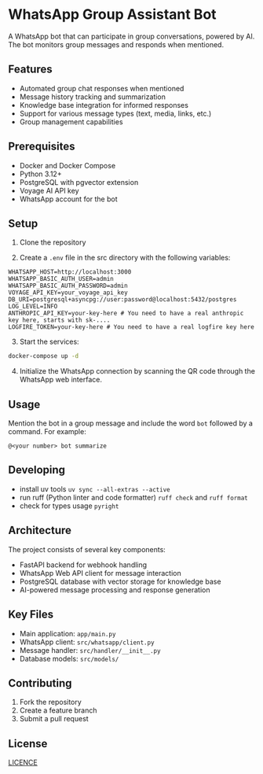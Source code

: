 # WhatsApp Group Assistant Bot

A WhatsApp bot that can participate in group conversations, powered by AI. The bot monitors group messages and responds when mentioned.

## Features

- Automated group chat responses when mentioned
- Message history tracking and summarization
- Knowledge base integration for informed responses
- Support for various message types (text, media, links, etc.)
- Group management capabilities

## Prerequisites

- Docker and Docker Compose
- Python 3.12+
- PostgreSQL with pgvector extension
- Voyage AI API key
- WhatsApp account for the bot

## Setup

1. Clone the repository

2. Create a `.env` file in the src directory with the following variables:

```env
WHATSAPP_HOST=http://localhost:3000
WHATSAPP_BASIC_AUTH_USER=admin
WHATSAPP_BASIC_AUTH_PASSWORD=admin
VOYAGE_API_KEY=your_voyage_api_key
DB_URI=postgresql+asyncpg://user:password@localhost:5432/postgres
LOG_LEVEL=INFO
ANTHROPIC_API_KEY=your-key-here # You need to have a real anthropic key here, starts with sk-....
LOGFIRE_TOKEN=your-key-here # You need to have a real logfire key here
```

3. Start the services:
```bash
docker-compose up -d
```

4. Initialize the WhatsApp connection by scanning the QR code through the WhatsApp web interface.

## Usage

Mention the bot in a group message and include the word `bot` followed by a command. For example:

```text
@<your number> bot summarize
```

## Developing

* install uv tools `uv sync --all-extras --active`
* run ruff (Python linter and code formatter) `ruff check` and `ruff format`
* check for types usage `pyright`

## Architecture

The project consists of several key components:

- FastAPI backend for webhook handling
- WhatsApp Web API client for message interaction
- PostgreSQL database with vector storage for knowledge base
- AI-powered message processing and response generation

## Key Files

- Main application: `app/main.py`
- WhatsApp client: `src/whatsapp/client.py`
- Message handler: `src/handler/__init__.py`
- Database models: `src/models/`

## Contributing

1. Fork the repository
2. Create a feature branch
3. Submit a pull request

## License

[LICENCE](CODE_OF_CONDUCT.md)
